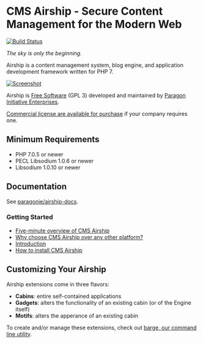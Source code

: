 # CMS Airship - Secure Content Management for the Modern Web

[![Build Status](https://travis-ci.org/paragonie/airship.svg?branch=master)](https://travis-ci.org/paragonie/airship)

*The sky is only the beginning.*

Airship is a content management system, blog engine, and application 
development framework written for PHP 7.

[![Screenshot](https://i.imgur.com/h40F3eg.png)](https://cspr.ng)

Airship is [Free Software](https://github.com/paragonie/airship/blob/master/LICENSE.txt)
(GPL 3) developed and maintained by [Paragon Initiative Enterprises](https://paragonie.com).

[Commercial license are available for purchase](https://paragonie.com/contact)
if your company requires one.

## Minimum Requirements

* PHP 7.0.5 or newer
* PECL Libsodium 1.0.6 or newer
* Libsodium 1.0.10 or newer

## Documentation

See [paragonie/airship-docs](https://github.com/paragonie/airship-docs).

### Getting Started

 * [Five-minute overview of CMS Airship](https://github.com/paragonie/airship-docs/blob/master/en-us/5-Minute-Overview.md)
 * [Why choose CMS Airship over any other platform?](https://github.com/paragonie/airship-docs/blob/master/en-us/WHY.md)
 * [Introduction](https://github.com/paragonie/airship-docs/tree/master/en-us/01-intro)
 * [How to install CMS Airship](https://github.com/paragonie/airship-docs/blob/master/en-us/01-intro/2-Installing.md)

## Customizing Your Airship

Airship extensions come in three flavors:

* **Cabins**: entire self-contained applications
* **Gadgets**: alters the functionality of an existing cabin (or of the
  Engine itself)
* **Motifs**: alters the apperance of an existing cabin

To create and/or manage these extensions, check out 
[barge, our command line utility](https://github.com/paragonie/airship-barge).

